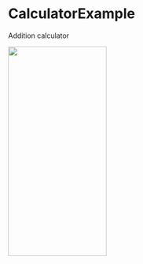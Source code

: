 # CalculatorExample
Addition calculator

 <img src="https://user-images.githubusercontent.com/99657258/175301369-698b94b5-b3ff-4cef-b59b-fc4832dc06f5.jpg" width=200 height=425  >
